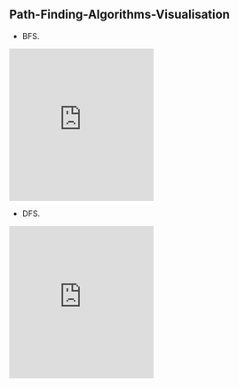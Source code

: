 ## Path-Finding-Algorithms-Visualisation

-   BFS.
<div style="width:260px;max-width:100%;"><div style="height:0;padding-bottom:105.38%;position:relative;"><iframe width="260" height="274" style="position:absolute;top:0;left:0;width:100%;height:100%;" frameBorder="0" src="https://imgflip.com/embed/527emk"></iframe></div><p><a href="https://imgflip.com/gif/527emk"></a></p></div>

-   DFS.
<div style="width:260px;max-width:100%;"><div style="height:0;padding-bottom:105.38%;position:relative;"><iframe width="260" height="274" style="position:absolute;top:0;left:0;width:100%;height:100%;" frameBorder="0" src="https://imgflip.com/embed/527f9k"></iframe></div><p><a href="https://imgflip.com/gif/527f9k"></a></p></div>
